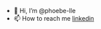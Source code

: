 - 👋 Hi, I’m @phoebe-lle
- 📫 How to reach me [linkedin](www.linkedin.com/in/phoebe-lloyd-evans-648509187)

<!---
phoebe-lle/phoebe-lle is a ✨ special ✨ repository because its `README.md` (this file) appears on your GitHub profile.
You can click the Preview link to take a look at your changes.
--->
